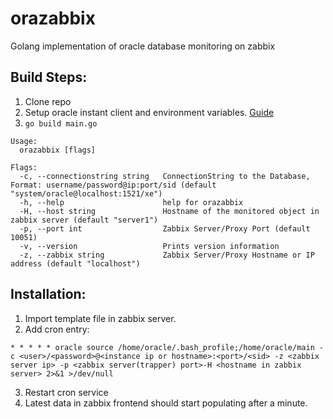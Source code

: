 # orazabbix
Golang implementation of oracle database monitoring on zabbix

## Build Steps:
1. Clone repo
2. Setup oracle instant client and environment variables. [Guide](https://gocodecloud.com/blog/2016/08/09/accessing-an-oracle-db-in-go/)
3. `go build main.go`

```
Usage:
  orazabbix [flags]

Flags:
  -c, --connectionstring string   ConnectionString to the Database, Format: username/password@ip:port/sid (default "system/oracle@localhost:1521/xe")
  -h, --help                      help for orazabbix
  -H, --host string               Hostname of the monitored object in zabbix server (default "server1")
  -p, --port int                  Zabbix Server/Proxy Port (default 10051)
  -v, --version                   Prints version information
  -z, --zabbix string             Zabbix Server/Proxy Hostname or IP address (default "localhost")
  ```
  
  ## Installation:
  1. Import template file in zabbix server.
  2. Add cron entry:
  
  ```
  * * * * * oracle source /home/oracle/.bash_profile;/home/oracle/main -c <user>/<password>@<instance ip or hostname>:<port>/<sid> -z <zabbix server ip> -p <zabbix server(trapper) port>-H <hostname in zabbix server> 2>&1 >/dev/null
  ```
  3. Restart cron service
  4. Latest data in zabbix frontend should start populating after a minute.
  
